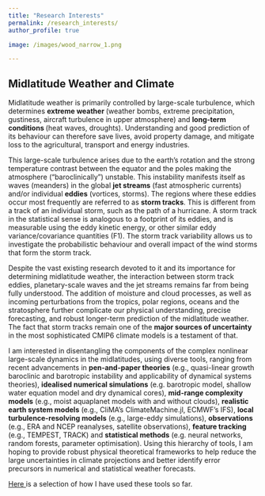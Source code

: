 ```yaml
---
title: "Research Interests"
permalink: /research_interests/
author_profile: true

image: /images/wood_narrow_1.png

---
```


<head>

  <style>

  table {
    border-color: white;
  }
  td {
    border-color: white;
  }
  tr {
    border-color: white;
  }
  </style>
</head>

<h2> Midlatitude Weather and Climate </h2>
<p>
Midlatitude weather is primarily controlled by large-scale turbulence, which determines <b> extreme weather </b> (weather bombs, extreme precipitation, gustiness, aircraft turbulence in upper atmosphere) and <b> long-term conditions </b> (heat waves, droughts). Understanding and good prediction of its behaviour can therefore save lives, avoid property damage, and mitigate loss to the agricultural, transport and energy industries.
</p>

<p>
This large-scale turbulence arises due to the earth’s rotation and the strong temperature contrast between the equator and the poles making the atmosphere (“baroclinically”) unstable. This instability manifests itself as waves (meanders) in the global <b>jet streams</b> (fast atmospheric currents) and/or individual <b>eddies</b> (vortices, storms). The regions where these eddies occur most frequently are referred to as <b>storm tracks</b>. This is different from a track of an individual storm, such as the path of a hurricane. A storm track in the statistical sense is analogous to a footprint of its eddies, and is measurable using the eddy kinetic energy, or other similar eddy variance/covariance quantities (F1). The storm track variability allows us to investigate the probabilistic behaviour and overall impact of the wind storms that form the storm track.
</p>

<p>
Despite the vast existing research devoted to it and its importance for determining midlatitude weather, the interaction between storm track eddies, planetary-scale waves and the jet streams remains far from being fully understood. The addition of moisture and cloud processes, as well as incoming perturbations from the tropics, polar regions, oceans and the stratosphere further complicate our physical understanding, precise forecasting, and robust longer-term prediction of the midlatitude weather. The fact that storm tracks remain one of the <b>major sources of uncertainty</b> in the most sophisticated CMIP6 climate models is a testament of that.
</p>

<p>
I am interested in disentangling the components of the complex nonlinear large-scale dynamics in the midlatitudes, using diverse tools, ranging from recent advancements in <b>pen-and-paper theories</b> (e.g., quasi-linear growth  baroclinic and barotropic instability and applicability of dynamical systems theories), <b>idealised numerical simulations</b> (e.g. barotropic model, shallow water equation model and dry dynamical cores), <b>mid-range complexity models</b> (e.g., moist aquaplanet models with and without clouds), <b>realistic earth system models</b> (e.g., CliMA’s ClimateMachine.jl, ECMWF’s IFS), <b>local turbulence-resolving models</b> (e.g., large-eddy simulations), <b>observations</b> (e.g., ERA and NCEP reanalyses, satellite observations), <b>feature tracking</b> (e.g., TEMPEST, TRACK) and <b>statistical methods</b> (e.g. neural networks, random forests, parameter optimisation). Using this hierarchy of tools, I am hoping to provide robust physical theoretical frameworks to help reduce the large uncertainties in climate projections and better identify error precursors in numerical and statistical weather forecasts.
</p>

[Here ](storm_tracks_intro/storm_tracks.md) is a selection of how I have used these tools so far.
